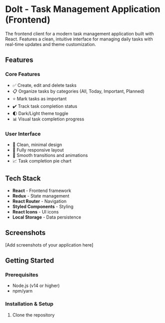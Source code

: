 # DoIt - Task Management Application (Frontend)

The frontend client for a modern task management application built with React. Features a clean, intuitive interface for managing daily tasks with real-time updates and theme customization.

## Features

### Core Features
- ✅ Create, edit and delete tasks
- 📋 Organize tasks by categories (All, Today, Important, Planned)
- ⭐ Mark tasks as important
- ✔️ Track task completion status
- 🌓 Dark/Light theme toggle
- 📊 Visual task completion progress

### User Interface
- 🎯 Clean, minimal design
- 📱 Fully responsive layout
- 🔄 Smooth transitions and animations
- 📈 Task completion pie chart

## Tech Stack

- **React** - Frontend framework
- **Redux** - State management
- **React Router** - Navigation
- **Styled Components** - Styling
- **React Icons** - UI icons
- **Local Storage** - Data persistence

## Screenshots

[Add screenshots of your application here]

## Getting Started

### Prerequisites
- Node.js (v14 or higher)
- npm/yarn

### Installation & Setup

1. Clone the repository
